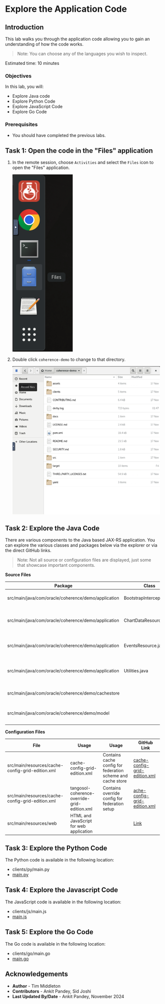 # Explore the Application Code

## Introduction

This lab walks you through the application code allowing you to gain an understanding of how the code works.

> Note: You can choose any of the languages you wish to inspect.

Estimated time: 10 minutes

### Objectives

In this lab, you will:

* Explore Java code
* Explore Python Code
* Explore JavaScript Code
* Explore Go Code

### Prerequisites

* You should have completed the previous labs.

## Task 1: Open the code in the "Files" application

1. In the remote session, choose `Activities` and select the `Files` icon to open the "Files" application.
     
   ![Files](images/files.png "Files")
        
2. Double click `coherence-demo` to change to that directory.

   ![Directory](images/directory.png "Directory")

## Task 2: Explore the Java Code

There are various components to the Java based JAX-RS application. You can explore the various classes and packages below via the explorer or via the 
direct GitHub links.

> Note: Not all source or configuration files are displayed, just some that showcase important components.

**Source Files**

| Package                                             | Class                     | Usage                                         | GitHub Link                                                                                                                                                                |
|-----------------------------------------------------|---------------------------|-----------------------------------------------|----------------------------------------------------------------------------------------------------------------------------------------------------------------------------|
| src/main/java/com/oracle/coherence/demo/application | BootstrapInterceptor.java | Code executed on startup                      | [BootstrapInterceptor.java](https://github.com/coherence-community/coherence-demo/blob/1412/src/main/java/com/oracle/coherence/demo/application/BootstrapInterceptor.java) |
| src/main/java/com/oracle/coherence/demo/application | ChartDataResource.java    | JAX-RS Endpoint to carry out data aggregation | [ChartDataResource.java](https://github.com/coherence-community/coherence-demo/blob/1412/src/main/java/com/oracle/coherence/demo/application/ChartDataResource.java)       |
| src/main/java/com/oracle/coherence/demo/application | EventsResource.java       | JAX-RS Endpoint to listen for events          | [EventsResource.java](https://github.com/coherence-community/coherence-demo/blob/1412/src/main/java/com/oracle/coherence/demo/application/EventsResource.java)             |
| src/main/java/com/oracle/coherence/demo/application | Utilities.java            | Various utilities for working with cache data | [Utilities.java](https://github.com/coherence-community/coherence-demo/blob/1412/src/main/java/com/oracle/coherence/demo/application/Utilities.java)                       |
| src/main/java/com/oracle/coherence/demo/cachestore  |                           | Contains cache store JPA Code                 | [Link](https://github.com/coherence-community/coherence-demo/tree/1412/src/main/java/com/oracle/coherence/demo/cachestore)                                                 |
| src/main/java/com/oracle/coherence/demo/model       |                           | Contains cache model classes                  | [Link](https://github.com/coherence-community/coherence-demo/tree/1412/src/main/java/com/oracle/coherence/demo/model)                                                      |

**Configuration Files**  
 
| File                                             | Usage                                        | Usage                                                       | GitHub Link                                                                                                                                                     |
|--------------------------------------------------|----------------------------------------------|-------------------------------------------------------------|-----------------------------------------------------------------------------------------------------------------------------------------------------------------|
| src/main/resources/cache-config-grid-edition.xml | cache-config-grid-edition.xml                | Contains cache config for federation scheme and cache store | [cache-config-grid-edition.xml](https://github.com/coherence-community/coherence-demo/blob/1412/src/main/resources/cache-config-grid-edition.xml)               |
| src/main/resources/cache-config-grid-edition.xml | tangosol-coherence-override-grid-edition.xml | Contains override config for federation setup               | [ache-config-grid-edition.xml](https://github.com/coherence-community/coherence-demo/blob/1412/src/main/resources/tangosol-coherence-override-grid-edition.xml) |
| src/main/resources/web                           | HTML and JavaScript for web application      |                                                             | [Link](https://github.com/coherence-community/coherence-demo/tree/1412/src/main/resources/web)                                                                  |

    
## Task 3: Explore the Python Code

The Python code is available in the following location:
  
* clients/py/main.py
* [main.py](https://github.com/coherence-community/coherence-demo/blob/1412/clients/py/main.py)

## Task 4: Explore the Javascript Code

The JavaScript code is available in the following location:
  
* clients/js/main.js
* [main.js](https://github.com/coherence-community/coherence-demo/blob/1412/clients/js/main.js)                       

## Task 5: Explore the Go Code

The Go code is available in the following location:
  
* clients/go/main.go
* [main.go](https://github.com/coherence-community/coherence-demo/blob/1412/clients/go/main.go)                       



## Acknowledgements

* **Author** - Tim Middleton
* **Contributors** - Ankit Pandey, Sid Joshi
* **Last Updated By/Date** - Ankit Pandey, November 2024